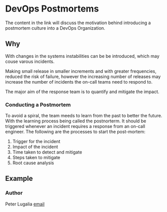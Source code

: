 # DevOps Postmortems

The content in the link will discuss the motivation behind introducing a postmortem culture into a DevOps Organization.

## Why
With changes in the systems instabilities can be be introduced, which may couse varous incidents.

Making small release in smaller increments and with greater frequencies, reduced the risk of failure, however the increasing number of releases may increase the number of incidents the on-call teams need to respond to.

The major aim of the response team is to quantify and mitigate the impact.

### Conducting a Postmortem
To avoid a spiral, the team meeds to learn from the past to better the future. With the learning process being called the postnorterm. It should be triggered whenever an incident requires a response from an on-call engineer. The following are the processes to start the post-mortem:
   1. Trigger for the incident
   2. Impact of the incident
   3. Time taken to detect and mitigate
   4. Steps taken to mitigate
   5. Root cause analysis


## Example

### Author
Peter Lugalia [email](masaba.peter68@gmail.com)



